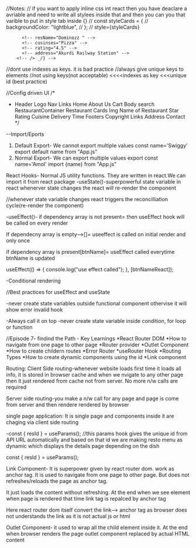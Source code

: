//Notes:
// if you want to apply inline css int react then you have deaclare a avriable and need to write all stylees inside that and then you can you that varible to put in style tab inside {}
// const styleCards = {
// backgroundColor: "lightblue",
// };
// style={styleCards}

<!-- {/_ Below passing props to component but manually _/} -->
<!-- {/_ <RestaurantCard -->

          <!-- resName="Dominozz " -->
          <!-- cusinses="Pizza" -->
          <!-- rating="4.5" -->
          <!-- address="Akurdi Railway Station" -->
        <!-- /> _/} -->

//dont use indexes as keys. it is bad practice
//always give unique keys to elements
//not using keys(not acceptable) <<<<indexes as key <<<unique id (best practice)

//Config driven UI
/\*

- Header
  Logo
  Nav Links
  Home
  About Us
  Cart
  Body
  search
  RestaurantContainer
  Restaurant Cards
  Img
  Name of Restaurant
  Star Rating
  Cuisine
  Delivery Time
  Footers
  Copyright
  Links
  Address
  Contact
  \*/

--Import/Eports

1. Default Export- We cannot export multiple values
   const name='Swiggy'
   export default name from "App.js"
2. Normal Export- We can export multiple values
   export const name='Amol'
   import {name} from "App.js"

React Hooks- Normal JS utility functions. They are written in react.We can import it from react package
-useState()-superpowerful state variable in react
whenerver state changes the react will re-render the component

//whenever state variable changes react triggers the reconcilliation cycle(re-render the component)

-useEffect()-
if dependency array is not present= then useEffect hook will be called on every render

If dependecny array is empty-->[]= useeffect is called on initial render and only once

if dependency array is present[btnName]= useEffect called everytime btnName is updated

useEffect(() => {
console.log("use effect called");
}, [btnNameReact]);

-Conditional rendering

//Best practices for useEffect and useState

-never create state variables outside functional component othervise it will show error invalid hook

-Always call it on top
-never create state variable inside condition, for loop or function

//Episode 7- findind the Path - Key Learnings
*React Router DOM
*How to navigate from one page to other page
*Router provider
*Outlet Component
*How to create childern routes
*Error Router
*useRouter Hook
*Routing Types
*How to create dynamic components using the id
*Link component

Routing:
Client Side routing-whenever website loads first time it loads all info, it is stored in browser cache and when we nvigate to any other page then it just rendered from cache not from server. No more n/w calls are required

Server side routing-you make a n/w call for any page and page is come from server and then rendere rendered by browser

single page application: It is single page and components inside it are chaging via client side routing

-const { resId } = useParams();
//this params hook gives the unique id from API URL automatically and based on that id we are making resto menu as dynamic which displays the details page depending on the dish

const { resId } = useParams();

Link Component- It is superpower given by react router dom. work as anchor tag. It is used to navigate from one page to other page. But does not refreshes/reloads the page as anchor tag.

It just loads the content without refreshing. At the end when we see element when page is rendered that time link tag is repalced by anchor tag

Here react router dom itself convert the link--><a> anchor tag as browser does not understands the link as it is not actual js or html

Outlet Component- it used to wrap all the child element inside it. At the end when browser renders the page outlet component replaced by actual HTML content
